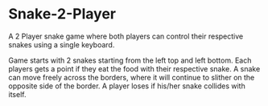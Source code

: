 # Snake-2-Player
A 2 Player snake game where both players can control their respective snakes using a single keyboard.


Game starts with 2 snakes starting from the left top and left bottom.
Each players gets a point if they eat the food with their respective snake.
A snake can move freely across the borders, where it will continue to slither on the opposite side of the border.
A player loses if his/her snake collides with itself.
